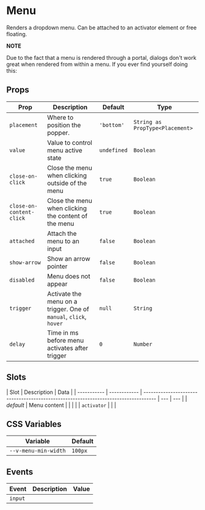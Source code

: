 # Menu

Renders a dropdown menu. Can be attached to an activator element or free floating.

**NOTE**

Due to the fact that a menu is rendered through a portal, dialogs don't work great when rendered from within a menu. If
you ever find yourself doing this:

## Props

| Prop                     | Description                                                       | Default     | Type                            |
| ------------------------ | ----------------------------------------------------------------- | ----------- | ------------------------------- |
| `placement`              | Where to position the popper.                                     | `'bottom'`  | `String as PropType<Placement>` |
| `value`                  | Value to control menu active state                                | `undefined` | `Boolean`                       |
| `close-on-click`         | Close the menu when clicking outside of the menu                  | `true`      | `Boolean`                       |
| `close-on-content-click` | Close the menu when clicking the content of the menu              | `true`      | `Boolean`                       |
| `attached`               | Attach the menu to an input                                       | `false`     | `Boolean`                       |
| `show-arrow`             | Show an arrow pointer                                             | `false`     | `Boolean`                       |
| `disabled`               | Menu does not appear                                              | `false`     | `Boolean`                       |
| `trigger`                | Activate the menu on a trigger. One of `manual`, `click`, `hover` | `null`      | `String`                        |
| `delay`                  | Time in ms before menu activates after trigger                    | `0`         | `Number`                        |

## Slots

| Slot        | Description  | Data                                                                                |
| ----------- | ------------ | ----------------------------------------------------------------------------------- | --- | --- |
| _default_   | Menu content |                                                                                     |
| <!--        | activator    | Activator element. Attaches click and mouse enter/leave handlers on wrapper element |     | --> |
| `activator` |              |                                                                                     |

## CSS Variables

| Variable             | Default |
| -------------------- | ------- |
| `--v-menu-min-width` | `100px` |

## Events

| Event   | Description | Value |
| ------- | ----------- | ----- |
| `input` |             |       |
